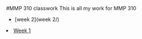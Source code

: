 #MMP 310 classwork
This is all my work for MMP 310
- [week 2](week 2/)

<li><a href="week1/">Week 1</a></li>